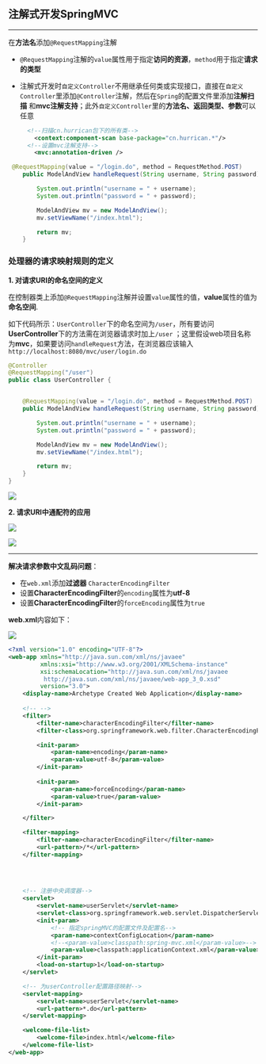 ## <a name="springmvc">注解式开发SpringMVC</a>

----

在**方法名**添加`@RequestMapping`注解

+ `@RequestMapping`注解的`value`属性用于指定**访问的资源**，`method`用于指定**请求的类型**

+ 注解式开发时`自定义Controller`不用继承任何类或实现接口，直接在`自定义Controller`里添加`@Controller`注解，然后在`Spring`的配置文件里添加**注解扫描** 和**mvc注解支持**；此外`自定义Controller`里的**方法名、返回类型、参数**可以任意

  ```xml
  	<!--扫描cn.hurrican包下的所有类-->
      <context:component-scan base-package="cn.hurrican.*"/>
  	<!--设置mvc注解支持-->
      <mvc:annotation-driven />
  ```



```java
 @RequestMapping(value = "/login.do", method = RequestMethod.POST)
    public ModelAndView handleRequest(String username, String password){

        System.out.println("username = " + username);
        System.out.println("password = " + password);

        ModelAndView mv = new ModelAndView();
        mv.setViewName("/index.html");

        return mv;
    }
```



### 处理器的请求映射规则的定义



**1. 对请求URI的命名空间的定义**

在控制器类上添加`@RequestMapping`注解并设置`value`属性的值，**value**属性的值为**命名空间**. 

如下代码所示：`UserController`下的命名空间为`/user`，所有要访问**UserController**下的方法需在浏览器请求时加上`/user` ；这里假设web项目名称为**mvc**，如果要访问`handleRequest`方法，在浏览器应该输入`http://localhost:8080/mvc/user/login.do`

```java
@Controller
@RequestMapping("/user")
public class UserController {


    @RequestMapping(value = "/login.do", method = RequestMethod.POST)
    public ModelAndView handleRequest(String username, String password){

        System.out.println("username = " + username);
        System.out.println("password = " + password);

        ModelAndView mv = new ModelAndView();
        mv.setViewName("/index.html");

        return mv;
    }
}
```

![](https://github.com/HurricanGod/Home/blob/master/spring-mvc/img/mvc-a-1.png)



**2. 请求URI中通配符的应用**

![](https://github.com/HurricanGod/Home/blob/master/spring-mvc/img/mvc-a-2.png)

![](https://github.com/HurricanGod/Home/blob/master/spring-mvc/img/mvc-a-3.png)



-----

**解决请求参数中文乱码问题**：

+ 在`web.xml`添加**过滤器** `CharacterEncodingFilter`
+ 设置**CharacterEncodingFilter**的`encoding`属性为**utf-8**
+ 设置**CharacterEncodingFilter**的`forceEncoding`属性为`true`

**web.xml**内容如下：

![](https://github.com/HurricanGod/Home/blob/master/spring-mvc/img/encoding-filter.png)

```xml
<?xml version="1.0" encoding="UTF-8"?>
<web-app xmlns="http://java.sun.com/xml/ns/javaee"
         xmlns:xsi="http://www.w3.org/2001/XMLSchema-instance"
         xsi:schemaLocation="http://java.sun.com/xml/ns/javaee
          http://java.sun.com/xml/ns/javaee/web-app_3_0.xsd"
         version="3.0">
    <display-name>Archetype Created Web Application</display-name>
    
    <!-- -->
    <filter>
        <filter-name>characterEncodingFilter</filter-name>
        <filter-class>org.springframework.web.filter.CharacterEncodingFilter</filter-class>

        <init-param>
            <param-name>encoding</param-name>
            <param-value>utf-8</param-value>
        </init-param>
        
        <init-param>
            <param-name>forceEncoding</param-name>
            <param-value>true</param-value>
        </init-param>

    </filter>

    <filter-mapping>
        <filter-name>characterEncodingFilter</filter-name>
        <url-pattern>/*</url-pattern>
    </filter-mapping>
    
    
    

    <!-- 注册中央调度器-->
    <servlet>
        <servlet-name>userServlet</servlet-name>
        <servlet-class>org.springframework.web.servlet.DispatcherServlet</servlet-class>
        <init-param>
            <!-- 指定springMVC的配置文件及配置名-->
            <param-name>contextConfigLocation</param-name>
            <!--<param-value>classpath:spring-mvc.xml</param-value>-->
            <param-value>classpath:applicationContext.xml</param-value>
        </init-param>
        <load-on-startup>1</load-on-startup>
    </servlet>

    <!-- 为userController配置路径映射-->
    <servlet-mapping>
        <servlet-name>userServlet</servlet-name>
        <url-pattern>*.do</url-pattern>
    </servlet-mapping>

    <welcome-file-list>
        <welcome-file>index.html</welcome-file>
    </welcome-file-list>
</web-app>
```

